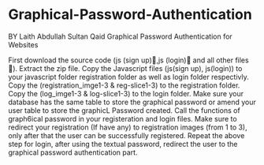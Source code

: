 # Graphical-Password-Authentication
BY Laith Abdullah Sultan Qaid
Graphical Password Authentication for Websites


First download the source code (js (sign up)📂,js (login)📂 and all other files📁).
Extract the zip file. 
Copy the Javascript files (js(sign up), js(login)) to your javascript folder registration folder as well as login folder respectivly.
Copy the (registration_imge1-3 & reg-slice1-3) to the registration folder.
Copy the (log_imge1-3 & log-slice1-3) to the login folder.
Make sure your database has the same table to store the graphical password or amend your user table to store the graphicL Password created.
Call the functions of graph6ical password in your registeration and login files.
Make sure to redirect your registration (If have any) to registration images (from 1 to 3), only after that the user can be successfully registered.
Repeat the above step for login, after using the textual password, redirect the user to the graphical password authentication part.


